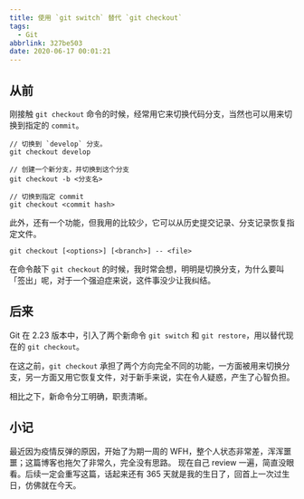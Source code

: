 ```yaml
---
title: 使用 `git switch` 替代 `git checkout`
tags:
  - Git
abbrlink: 327be503
date: 2020-06-17 00:01:21
---
```


## 从前

刚接触 `git checkout` 命令的时候，经常用它来切换代码分支，当然也可以用来切换到指定的 `commit`。

```git
// 切换到 `develop` 分支。
git checkout develop

// 创建一个新分支，并切换到这个分支
git checkout -b <分支名>

// 切换到指定 commit
git checkout <commit hash>
```
此外，还有一个功能，但我用的比较少，它可以从历史提交记录、分支记录恢复指定文件。

```git
git checkout [<options>] [<branch>] -- <file>
```

在命令敲下 `git checkout` 的时候，我时常会想，明明是切换分支，为什么要叫「签出」呢，对于一个强迫症来说，这件事没少让我纠结。

## 后来

Git 在 2.23 版本中，引入了两个新命令 `git switch` 和 `git restore`，用以替代现在的 `git checkout`。

在这之前，`git checkout` 承担了两个方向完全不同的功能，一方面被用来切换分支，另一方面又用它恢复文件，对于新手来说，实在令人疑惑，产生了心智负担。

相比之下，新命令分工明确，职责清晰。

## 小记

最近因为疫情反弹的原因，开始了为期一周的 WFH，整个人状态非常差，浑浑噩噩；这篇博客也拖欠了非常久，完全没有思路。
现在自己 review 一遍，简直没眼看。后续一定会重写这篇，话起来还有 365 天就是我的生日了，回首上一次过生日，仿佛就在今天。